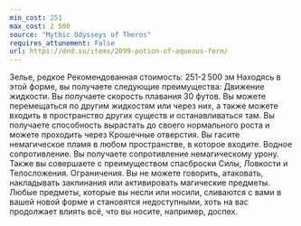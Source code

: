 ```yaml
---
min_cost: 251
max_cost: 2 500
source: "Mythic Odysseys of Theros"
requires_attunement: False
url: https://dnd.su/items/2099-potion-of-aqueous-form/
---
```


Зелье, редкое
Рекомендованная стоимость: 251-2 500 зм
Находясь в этой форме, вы получаете следующие преимущества:
Движение жидкости. Вы получаете скорость плавания 30 футов. Вы можете перемещаться по другим жидкостям или через них, а также можете входить в пространство других существ и останавливаться там. Вы получаете способность вырастать до своего нормального роста и можете проходить через Крошечные отверстия. Вы гасите немагическое пламя в любом пространстве, в которое входите.
Водное сопротивление. Вы получаете сопротивление немагическому урону. Также вы совершаете с преимуществом спасброски Силы, Ловкости и Телосложения.
Ограничения. Вы не можете говорить, атаковать, накладывать заклинания или активировать магические предметы. Любые предметы, которые вы несли или носили, сливаются с вами в вашей новой форме и становятся недоступными, хоть на вас продолжает влиять всё, что вы носите, например, доспех.